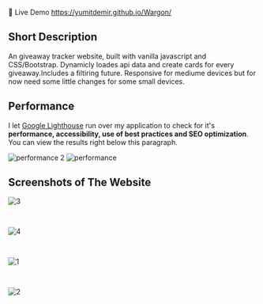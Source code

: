 🔴 Live Demo https://yumitdemir.github.io/Wargon/

## Short Description
An giveaway tracker website, built with vanilla javascript and CSS/Bootstrap. Dynamicly loades api data and create cards for every giveaway.Includes a filtiring future. Responsive for mediume devices but for now need some little changes for some small devices.

## Performance
I let [Google Lighthouse](https://chrome.google.com/webstore/detail/lighthouse/blipmdconlkpinefehnmjammfjpmpbjk?hl=de) run over my application to check for it's **performance, accessibility, use of best practices and SEO optimization**. You can view the results right below this paragraph.

![performance 2](https://user-images.githubusercontent.com/108368506/205437865-cbca7d47-5614-41ce-b57a-d502392ff598.PNG)
![performance](https://user-images.githubusercontent.com/108368506/205437867-f0b5e54b-bed9-450c-af81-b17bb6cf7d9c.PNG)






## Screenshots of The Website
![3](https://user-images.githubusercontent.com/108368506/211098965-db259460-1a18-42fb-8375-d65c8dd450ea.PNG)
<pre>                               </pre>
![4](https://user-images.githubusercontent.com/108368506/211098976-e5081ecb-d51d-4cec-96d7-3eb7e0db5c7f.PNG)


<pre>                               </pre>
![1](https://user-images.githubusercontent.com/108368506/211098980-2f663f0f-4f19-4c10-86fa-d6950fa94123.png)
<pre>                               </pre>
![2](https://user-images.githubusercontent.com/108368506/211098981-23feada2-94b5-4c0c-b343-eabc622dbd80.PNG)
